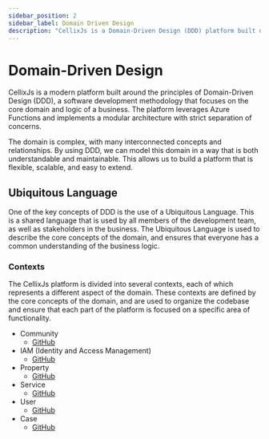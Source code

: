 ```yaml
---
sidebar_position: 2
sidebar_label: Domain Driven Design
description: "CellixJs is a Domain-Driven Design (DDD) platform built on Azure Functions with modular architecture and strict separation of concerns."
---
```


# Domain-Driven Design
CellixJs is a modern platform built around the principles of Domain-Driven Design (DDD), a software development methodology that focuses on the core domain and logic of a business. The platform leverages Azure Functions and implements a modular architecture with strict separation of concerns.

The domain is complex, with many interconnected concepts and relationships. By using DDD, we can model this domain in a way that is both understandable and maintainable. This allows us to build a platform that is flexible, scalable, and easy to extend.

## Ubiquitous Language

One of the key concepts of DDD is the use of a Ubiquitous Language. This is a shared language that is used by all members of the development team, as well as stakeholders in the business. The Ubiquitous Language is used to describe the core concepts of the domain, and ensures that everyone has a common understanding of the business logic.

### Contexts

The CellixJs platform is divided into several contexts, each of which represents a different aspect of the domain. These contexts are defined by the core concepts of the domain, and are used to organize the codebase and ensure that each part of the platform is focused on a specific area of functionality.

- Community
   - [GitHub][community-context]
- IAM (Identity and Access Management)
   - [GitHub][iam-context]
- Property 
   - [GitHub][property-context]
- Service 
   - [GitHub][service-context]
- User 
   - [GitHub][user-context]
- Case
   - [GitHub][case-context]


[community-context]: https://github.com/CellixJs/cellixjs/tree/main/packages/api-domain/src/domain/contexts/community
[iam-context]: https://github.com/CellixJs/cellixjs/tree/main/packages/api-domain/src/domain/iam
[property-context]: https://github.com/CellixJs/cellixjs/tree/main/packages/api-domain/src/domain/contexts/property
[service-context]: https://github.com/CellixJs/cellixjs/tree/main/packages/api-domain/src/domain/contexts/service
[user-context]: https://github.com/CellixJs/cellixjs/tree/main/packages/api-domain/src/domain/contexts/user
[case-context]: https://github.com/CellixJs/cellixjs/tree/main/packages/api-domain/src/domain/contexts/case 